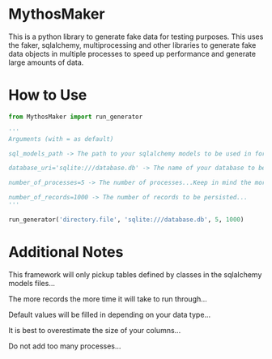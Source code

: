 # MythosMaker

This is a python library to generate fake data for testing purposes. This uses the faker, sqlalchemy, multiprocessing and other libraries to generate fake data objects in multiple processes to speed up performance and generate large amounts of data.

# How to Use

```python
from MythosMaker import run_generator

'''
Arguments (with = as default)

sql_models_path -> The path to your sqlalchemy models to be used in format of "directory.file"...

database_uri='sqlite:///database.db' -> The name of your database to be persisted...

number_of_processes=5 -> The number of processes...Keep in mind the more you add the more overhead on the system

number_of_records=1000 -> The number of records to be persisted...
'''

run_generator('directory.file', 'sqlite:///database.db', 5, 1000)
```

# Additional Notes

This framework will only pickup tables defined by classes in the sqlalchemy models files...

The more records the more time it will take to run through...

Default values will be filled in depending on your data type...

It is best to overestimate the size of your columns...

Do not add too many processes...